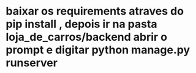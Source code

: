 # baixar os requirements atraves do pip install , depois ir na pasta loja_de_carros/backend abrir o prompt e digitar python manage.py runserver
